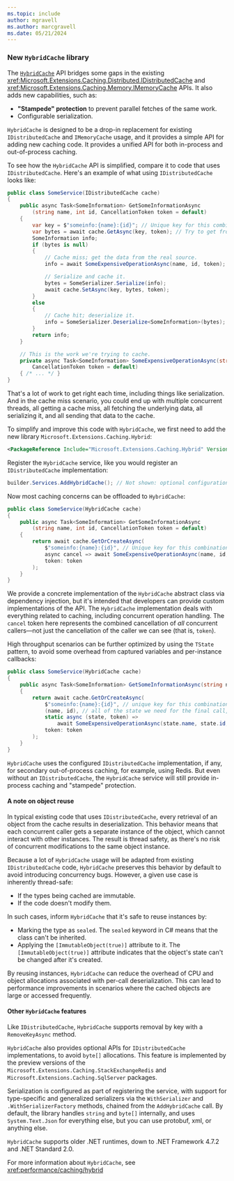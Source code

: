 ```yaml
---
ms.topic: include
author: mgravell
ms.author: marcgravell
ms.date: 05/21/2024
---
```

### New `HybridCache` library

The [`HybridCache`](https://source.dot.net/#Microsoft.Extensions.Caching.Hybrid/Runtime/HybridCache.cs,8c0fe94693d1ac8d) API bridges some gaps in the existing <xref:Microsoft.Extensions.Caching.Distributed.IDistributedCache> and <xref:Microsoft.Extensions.Caching.Memory.IMemoryCache> APIs. It also adds new capabilities, such as:

* **"Stampede" protection** to prevent parallel fetches of the same work.
* Configurable serialization.

`HybridCache` is designed to be a drop-in replacement for existing `IDistributedCache` and `IMemoryCache` usage, and it provides a simple API for adding new caching code. It provides a unified API for both in-process and out-of-process caching.

To see how the `HybridCache` API is simplified, compare it to code that uses `IDistributedCache`. Here's an example of what using `IDistributedCache` looks like:

```csharp
public class SomeService(IDistributedCache cache)
{
    public async Task<SomeInformation> GetSomeInformationAsync
        (string name, int id, CancellationToken token = default)
    {
        var key = $"someinfo:{name}:{id}"; // Unique key for this combination.
        var bytes = await cache.GetAsync(key, token); // Try to get from cache.
        SomeInformation info;
        if (bytes is null)
        {
            // Cache miss; get the data from the real source.
            info = await SomeExpensiveOperationAsync(name, id, token);

            // Serialize and cache it.
            bytes = SomeSerializer.Serialize(info);
            await cache.SetAsync(key, bytes, token);
        }
        else
        {
            // Cache hit; deserialize it.
            info = SomeSerializer.Deserialize<SomeInformation>(bytes);
        }
        return info;
    }

    // This is the work we're trying to cache.
    private async Task<SomeInformation> SomeExpensiveOperationAsync(string name, int id,
        CancellationToken token = default)
    { /* ... */ }
}
```

That's a lot of work to get right each time, including things like serialization. And in the cache miss scenario, you could end up with multiple concurrent threads, all getting a cache miss, all fetching the underlying data, all serializing it, and all sending that data to the cache.

To simplify and improve this code with `HybridCache`, we first need to add the new library `Microsoft.Extensions.Caching.Hybrid`:

``` xml
<PackageReference Include="Microsoft.Extensions.Caching.Hybrid" Version="9.0.0" />
```

Register the `HybridCache` service, like you would register an `IDistributedCache` implementation:

```csharp
builder.Services.AddHybridCache(); // Not shown: optional configuration API.
```

Now most caching concerns can be offloaded to `HybridCache`:

```csharp
public class SomeService(HybridCache cache)
{
    public async Task<SomeInformation> GetSomeInformationAsync
        (string name, int id, CancellationToken token = default)
    {
        return await cache.GetOrCreateAsync(
            $"someinfo:{name}:{id}", // Unique key for this combination.
            async cancel => await SomeExpensiveOperationAsync(name, id, cancel),
            token: token
        );
    }
}
```

We provide a concrete implementation of the `HybridCache` abstract class via dependency injection, but it's intended that developers can provide custom implementations of the API. The `HybridCache` implementation deals with everything related to caching, including concurrent operation handling. The `cancel` token here represents the combined cancellation of *all* concurrent callers&mdash;not just the cancellation of the caller we can see (that is, `token`).

High throughput scenarios can be further optimized by using the `TState` pattern, to avoid some overhead from captured variables and per-instance callbacks:

```csharp
public class SomeService(HybridCache cache)
{
    public async Task<SomeInformation> GetSomeInformationAsync(string name, int id, CancellationToken token = default)
    {
        return await cache.GetOrCreateAsync(
            $"someinfo:{name}:{id}", // unique key for this combination
            (name, id), // all of the state we need for the final call, if needed
            static async (state, token) =>
                await SomeExpensiveOperationAsync(state.name, state.id, token),
            token: token
        );
    }
}
```

`HybridCache` uses the configured `IDistributedCache` implementation, if any, for secondary out-of-process caching, for example, using
Redis. But even without an `IDistributedCache`, the `HybridCache` service will still provide in-process caching and "stampede" protection.

#### A note on object reuse

In typical existing code that uses `IDistributedCache`, every retrieval of an object from the cache results in deserialization. This behavior means that each concurrent caller gets a separate instance of the object, which cannot interact with other instances. The result is thread safety, as there's no risk of concurrent modifications to the same object instance.

Because a lot of `HybridCache` usage will be adapted from existing `IDistributedCache` code, `HybridCache` preserves this behavior by default to avoid introducing concurrency bugs. However, a given use case is inherently thread-safe:

* If the types being cached are immutable.
* If the code doesn't modify them.

In such cases, inform `HybridCache` that it's safe to reuse instances by:

* Marking the type as `sealed`. The `sealed` keyword in C# means that the class can't be inherited.
* Applying the `[ImmutableObject(true)]` attribute to it. The `[ImmutableObject(true)]` attribute indicates that the object's state can't be changed after it's created.

By reusing instances, `HybridCache` can reduce the overhead of CPU and object allocations associated with per-call deserialization. This can lead to performance improvements in scenarios where the cached objects are large or accessed frequently.

#### Other `HybridCache` features

Like `IDistributedCache`, `HybridCache` supports removal by key with a `RemoveKeyAsync` method.

`HybridCache` also provides optional APIs for `IDistributedCache` implementations, to avoid `byte[]` allocations. This feature is implemented
by the preview versions of the `Microsoft.Extensions.Caching.StackExchangeRedis` and `Microsoft.Extensions.Caching.SqlServer` packages.

Serialization is configured as part of registering the service, with support for type-specific and generalized serializers via the
`WithSerializer` and `.WithSerializerFactory` methods, chained from the `AddHybridCache` call. By default, the library
handles `string` and `byte[]` internally, and uses `System.Text.Json` for everything else, but you can use protobuf, xml, or anything
else.

`HybridCache` supports older .NET runtimes, down to .NET Framework 4.7.2 and .NET Standard 2.0.

For more information about `HybridCache`, see <xref:performance/caching/hybrid>
